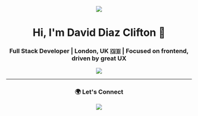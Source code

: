 <div align="center">
  <img src="https://capsule-render.vercel.app/api?type=waving&color=gradient&height=100&section=header"/>
   <h1>Hi, I'm David Diaz Clifton 👋</h1>
  <h3>Full Stack Developer | London, UK 🇬🇧 | Focused on frontend, driven by great UX</h3>
</div>
<div align="center">
  <img src="https://skillicons.dev/icons?i=html,css,js,ts,react,vue,nodejs,firebase,mongodb,tailwind,gcp,git,github,vite,figma&perline=9" />
</div>

---

<div align="center">
  <h3>🌍 Let's Connect</h3>
  <a href="https://www.linkedin.com/in/daviddiazclifton">
    <img src="https://img.shields.io/badge/-LinkedIn-0077B5?style=for-the-badge&logo=linkedin&logoColor=white"/>
  </a>
  <a href="mailto:daviddiazclifton@gmail.com">
    <img src="https://img.shields.io/badge/-Email-D14836?style=for-the-b
